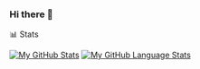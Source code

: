 ### Hi there 👋
📊 Stats

[![My GitHub Stats](https://github-readme-stats.vercel.app/api/?username=RusGol718&count_private=true&theme=slate&showicons=true)]()
[![My GitHub Language Stats](https://github-readme-stats.vercel.app/api/top-langs/?username=RusGol718&langs_count=5&theme=slate)]()
<!--
**RusGol718/RusGol718** is a ✨ _special_ ✨ repository because its `README.md` (this file) appears on your GitHub profile.

Here are some ideas to get you started:

- 🔭 I’m currently working on ...
- 🌱 I’m currently learning ...
- 👯 I’m looking to collaborate on ...
- 🤔 I’m looking for help with ...
- 💬 Ask me about ...
- 📫 How to reach me: ...
- 😄 Pronouns: ...
- ⚡ Fun fact: ...
-->
